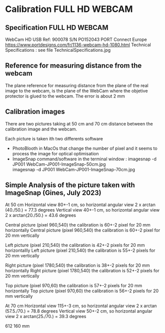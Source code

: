 # Calibration FULL HD WEBCAM

## Specification FULL HD WEBCAM
WebCam HD USB
Ref: 900078
S/N PO152043
PORT Connect Europe
https://www.portdesigns.com/fr/1136-webcam-hd-1080.html
Technical Specifications : see file TechnicalSpecifications.jpg

## Reference for measuring distance from the webcam
The plane reference for measuring distance from the plane of the real image to the webcam, is the plane of the WebCam where the objetive protector is glued to the webcam. The error is about 2 mm

## Calibration images

There are two pictures taking at 50 cm and 70 cm distance between the calibration image and the webcam.

Each picture is taken ith two differents software
- PhotoBlooth in MacOs that change the number of pixel and it seems to process the image for optical optimisation
- ImageSnap command/software in the terminal window :
imagesnap -d JP001 WebCam-JP001-ImageSnap-50cm.jpg  
imagesnap -d JP001 WebCam-JP001-ImageSnap-70cm.jpg  


## Simple Analysis of the picture taken with ImageSnap (Gines, July 2023)
At 50 cm
Horizontal view 80+-1 cm, so horizontal angular view 2 x arctan (40./50.) = 77.3 degrees 
Vertical view 40+-1 cm, so horizontal angular view 2 x arctan(20./50.) = 43.6 degrees

Central picture (pixel 960,540) the calibration is 60+-2 pixel for 20 mm horizontally
Central picture (pixel 960,540) the calibration is 60+-2 pixel for 20 mm vertically

Left picture (pixel 210,540) the calibration is 42+-2 pixels for 20 mm horizontallly
Left picture (pixel 210,540) the calibration is 55+-2 pixels for 20 mm vertically

Right picture (pixel 1780,540) the calibration is 38+-2 pixels for 20 mm horizontally
Right picture (pixel 1780,540) the calibration is 52+-2 pixels for 20 mm vertically

Top picture (pixel 970,60) the calibration is 57+-2 pixels for 20 mm horizontally
Top picture (pixel 970,60) the calibration is 56+-2 pixels for 20 mm vertically

At 70 cm
Horizontal view 115+-3 cm, so horizontal angular view 2 x arctan (57.5./70.) = 78.8 degrees 
Vertical view 50+-2 cm, so horizontal angular view 2 x arctan(25./70.) = 39.3 degrees

612 160 mm